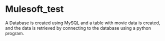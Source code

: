 # Mulesoft_test

A Database is created using MySQL and a table with movie data is created, and the data is retrieved by connecting to the database using a python program.
